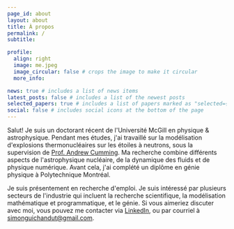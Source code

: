 ```yaml
---
page_id: about
layout: about
title: À propos
permalink: /
subtitle: 

profile:
  align: right
  image: me.jpeg
  image_circular: false # crops the image to make it circular
  more_info:

news: true # includes a list of news items
latest_posts: false # includes a list of the newest posts
selected_papers: true # includes a list of papers marked as "selected={true}"
social: false # includes social icons at the bottom of the page
---
```


Salut! Je suis un doctorant récent de l'Université McGill en physique & astrophysique. Pendant mes études, j'ai travaillé sur la modélisation d'explosions thermonucléaires sur les étoiles à neutrons, sous la supervision de <a href="http://www.physics.mcgill.ca/~cumming/">Prof. Andrew Cumming</a>. Ma recherche combine différents aspects de l'astrophysique nucléaire, de la dynamique des fluids et de physique numérique.  Avant cela, j'ai complété un diplôme en génie physique à Polytechnique Montréal.

Je suis présentement en recherche d'emploi. Je suis intéressé par plusieurs secteurs de l'industrie qui incluent la recherche scientifique, la modélisation mathématique et programmatique, et le génie. Si vous aimeriez discuter avec moi, vous pouvez me contacter via <a href="https://www.linkedin.com/in/simonguichandut">LinkedIn</a>, ou par courriel à <a href="mailto:simonguichandut@gmail.com">simonguichandut@gmail.com</a>.
